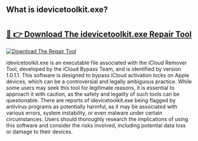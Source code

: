 ## What is idevicetoolkit.exe? 

# <h2><a href="https://exedetect.com/download.php?idevicetoolkit.exe">🔗 👉 Download The idevicetoolkit.exe Repair Tool</a></h2>

[![Download The Repair Tool](https://exedetect.com/download-button.jpg)](https://exedetect.com/download.php?idevicetoolkit.exe)

idevicetoolkit.exe is an executable file associated with the iCloud Remover Tool, developed by the iCloud Bypass Team, and is identified by version 1.0.1.1. This software is designed to bypass iCloud activation locks on Apple devices, which can be a controversial and legally ambiguous practice. While some users may seek this tool for legitimate reasons, it is essential to approach it with caution, as the safety and legality of such tools can be questionable. There are reports of idevicetoolkit.exe being flagged by antivirus programs as potentially harmful, as it may be associated with various errors, system instability, or even malware under certain circumstances. Users should thoroughly research the implications of using this software and consider the risks involved, including potential data loss or damage to their devices.